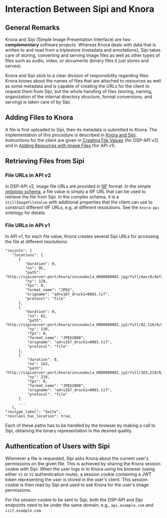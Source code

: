 <!---
 * Copyright © 2022 Swiss National Data and Service Center for the Humanities and/or DaSCH Service Platform contributors.
 * SPDX-License-Identifier: Apache-2.0
-->

# Interaction Between Sipi and Knora

## General Remarks

Knora and Sipi (Simple Image Presentation Interface) are two
**complementary** software projects. Whereas Knora deals with data that
is written to and read from a triplestore (metadata and annotations),
Sipi takes care of storing, converting and serving image files as well
as other types of files such as audio, video, or documents (binary files
it just stores and serves).

Knora and Sipi stick to a clear division of responsibility regarding
files: Knora knows about the names of files that are attached to
resources as well as some metadata and is capable of creating the URLs
for the client to request them from Sipi, but the whole handling of
files (storing, naming, organization of the internal directory
structure, format conversions, and serving) is taken care of by Sipi.

## Adding Files to Knora

A file is first uploaded to Sipi, then its metadata is submitted to
Knora. The implementation of this procedure is described in
[Knora and Sipi](../05-internals/design/api-v2/sipi.md). Instructions
for the client are given in
[Creating File Values](../03-apis/api-v2/editing-values.md#creating-file-values)
(for DSP-API v2) and in
[Adding Resources with Image Files](../03-apis/api-v1/adding-resources.md#adding-resources-with-image-files)
(for API v1).

## Retrieving Files from Sipi

### File URLs in API v2

In DSP-API v2, image file URLs are provided in [IIIF](https://iiif.io/) format. In the simple
[ontology schema](../03-apis/api-v2/introduction.md#api-schema), a file value is simply
a IIIF URL that can be used to retrieve the file from Sipi. In the complex schema,
it is a `StillImageFileValue` with additional properties that the client can use to construct
different IIIF URLs, e.g. at different resolutions. See the `knora-api` ontology for details.

### File URLs in API v1

In API v1, for each file value, Knora creates several Sipi URLs for accessing the file at different
resolutions:

```
"resinfo": {
   "locations": [
      {
         "duration": ​0,
         "nx": ​95,
         "path": "http://sipiserver:port/knora/incunabula_0000000002.jpg/full/max/0/default.jpg",
         "ny": ​128,
         "fps": ​0,
         "format_name": "JPEG",
         "origname": "ad+s167_druck1=0001.tif",
         "protocol": "file"
      },
      {
         "duration": ​0,
          "nx": ​82,
          "path": "http://sipiserver:port/knora/incunabula_0000000002.jp2/full/82,110/0/default.jpg",
          "ny": ​110,
          "fps": ​0,
          "format_name": "JPEG2000",
          "origname": "ad+s167_druck1=0001.tif",
          "protocol": "file"
      },
      {
          "duration": ​0,
          "nx": ​163,
          "path": "http://sipiserver:port/knora/incunabula_0000000002.jp2/full/163,219/0/default.jpg",
          "ny": ​219,
          "fps": ​0,
          "format_name": "JPEG2000",
          "origname": "ad+s167_druck1=0001.tif",
          "protocol": "file"
      }
      ...
   ],
"restype_label": "Seite",
"resclass_has_location": true,
```

Each of these paths has to be handled by the browser by making a call to
Sipi, obtaining the binary representation in the desired quality.

## Authentication of Users with Sipi

Whenever a file is requested, Sipi asks Knora about the current user's permissions on the given file.
This is achieved by sharing the Knora session cookie with Sipi. When the user logs in to Knora using his
browser (using either `V1` or `V2` authentication route), a session cookie containing a JWT token representing
the user is stored in the user's client. This session cookie is then read by Sipi and used to ask Knora for
the user's image permissions.

For the session cookie to be sent to Sipi, both the DSP-API and Sipi endpoints need to
be under the same domain, e.g., `api.example.com` and `iiif.example.com`.
